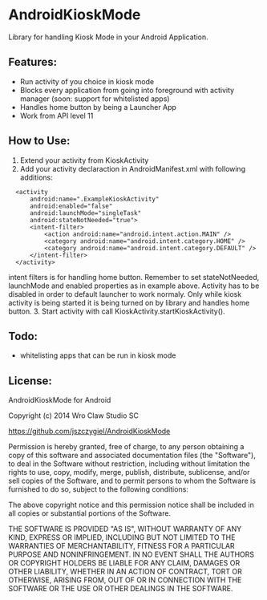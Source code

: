 AndroidKioskMode
================

Library for handling Kiosk Mode in your Android Application.

Features:
---------

* Run activity of you choice in kiosk mode
* Blocks every application from going into foreground with activity manager (soon: support for whitelisted apps)
* Handles home button by being a Launcher App
* Work from API level 11

How to Use:
-----------

1. Extend your activity from KioskActivity
2. Add your activity declaraction in AndroidManifest.xml with following additions:

```
  <activity
      android:name=".ExampleKioskActivity"
      android:enabled="false"
      android:launchMode="singleTask"
      android:stateNotNeeded="true">
      <intent-filter>
          <action android:name="android.intent.action.MAIN" />
          <category android:name="android.intent.category.HOME" />
          <category android:name="android.intent.category.DEFAULT" />
      </intent-filter>
  </activity>
```
intent filters is for handling home button. Remember to set stateNotNeeded, launchMode and enabled properties as in example above. Activity has to be disabled in order to default launcher to work normaly. Only while kiosk activity is being started it is being turned on by library and handles home button.
3. Start activity with call KioskActivity.startKioskActivity().

Todo:
-----

* whitelisting apps that can be run in kiosk mode


License:
-------

AndroidKioskMode for Android

Copyright (c) 2014 Wro Claw Studio SC

https://github.com/jszczygiel/AndroidKioskMode

Permission is hereby granted, free of charge, to any person obtaining a copy of this software and associated
documentation files (the "Software"), to deal in the Software without restriction, including without limitation
the rights to use, copy, modify, merge, publish, distribute, sublicense, and/or sell copies of the Software, and
to permit persons to whom the Software is furnished to do so, subject to the following conditions:

The above copyright notice and this permission notice shall be included in all copies or substantial portions
of the Software.

THE SOFTWARE IS PROVIDED "AS IS", WITHOUT WARRANTY OF ANY KIND, EXPRESS OR IMPLIED, INCLUDING BUT NOT LIMITED TO
THE WARRANTIES OF MERCHANTABILITY, FITNESS FOR A PARTICULAR PURPOSE AND NONINFRINGEMENT. IN NO EVENT SHALL THE
AUTHORS OR COPYRIGHT HOLDERS BE LIABLE FOR ANY CLAIM, DAMAGES OR OTHER LIABILITY, WHETHER IN AN ACTION OF
CONTRACT, TORT OR OTHERWISE, ARISING FROM, OUT OF OR IN CONNECTION WITH THE SOFTWARE OR THE USE OR OTHER DEALINGS
IN THE SOFTWARE.